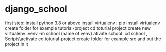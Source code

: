 # django_school
first step:
install python 3.8 or above
install virtualenv : pip install virtualenv
create folder for example tutorial-project
cd toturial project
create new virtualenv :venv -m school (name of venv)
ativate school :cd school , Scripts\activate
cd toturial-project 
create folder for example src 
and put the project in it
